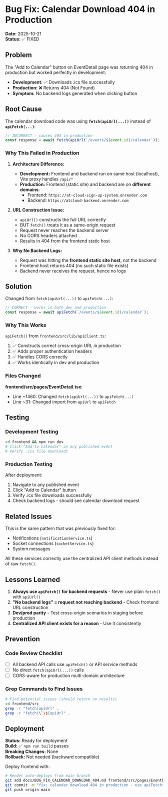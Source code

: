 # Bug Fix: Calendar Download 404 in Production

**Date:** 2025-10-21  
**Status:** ✅ FIXED

## Problem

The "Add to Calendar" button on EventDetail page was returning 404 in production but worked perfectly in development:

- **Development:** ✅ Downloads .ics file successfully
- **Production:** ❌ Returns 404 (Not Found)
- **Symptom:** No backend logs generated when clicking button

## Root Cause

The calendar download code was using **`fetch(apiUrl(...))`** instead of **`apiFetch(...)`**:

```typescript
// INCORRECT - causes 404 in production
const response = await fetch(apiUrl(`/events/${event.id}/calendar`));
```

### Why This Failed in Production

1. **Architecture Difference:**

   - **Development:** Frontend and backend run on same host (localhost), Vite proxy handles `/api/*`
   - **Production:** Frontend (static site) and backend are on **different domains**:
     - Frontend: `https://at-cloud-sign-up-system.onrender.com`
     - Backend: `https://atcloud-backend.onrender.com`

2. **URL Construction Issue:**

   - `apiUrl()` constructs the full URL correctly
   - BUT `fetch()` treats it as a same-origin request
   - Request never reaches the backend server
   - No CORS headers attached
   - Results in 404 from the frontend static host

3. **Why No Backend Logs:**
   - Request was hitting the **frontend static site host**, not the backend
   - Frontend host returns 404 (no such static file exists)
   - Backend never receives the request, hence no logs

## Solution

Changed from `fetch(apiUrl(...))` to `apiFetch(...)`:

```typescript
// CORRECT - works in both dev and production
const response = await apiFetch(`/events/${event.id}/calendar`);
```

### Why This Works

`apiFetch()` from `frontend/src/lib/apiClient.ts`:

1. ✅ Constructs correct cross-origin URL in production
2. ✅ Adds proper authentication headers
3. ✅ Handles CORS correctly
4. ✅ Works identically in dev and production

### Files Changed

**frontend/src/pages/EventDetail.tsx:**

- Line ~1460: Changed `fetch(apiUrl(...))` to `apiFetch(...)`
- Line ~31: Changed import from `apiUrl` to `apiFetch`

## Testing

### Development Testing

```bash
cd frontend && npm run dev
# Click "Add to Calendar" on any published event
# Verify .ics file downloads
```

### Production Testing

After deployment:

1. Navigate to any published event
2. Click "Add to Calendar" button
3. Verify .ics file downloads successfully
4. Check backend logs - should see calendar download request

## Related Issues

This is the same pattern that was previously fixed for:

- Notifications (`notificationService.ts`)
- Socket connections (`socketService.ts`)
- System messages

All these services correctly use the centralized API client methods instead of raw `fetch()`.

## Lessons Learned

1. **Always use `apiFetch()` for backend requests** - Never use plain `fetch()` with `apiUrl()`
2. **"No backend logs" = request not reaching backend** - Check frontend URL construction
3. **Dev/prod parity** - Test cross-origin scenarios in staging before production
4. **Centralized API client exists for a reason** - Use it consistently

## Prevention

### Code Review Checklist

- [ ] All backend API calls use `apiFetch()` or API service methods
- [ ] No direct `fetch(apiUrl(...))` calls
- [ ] CORS-aware for production multi-domain architecture

### Grep Commands to Find Issues

```bash
# Find potential issues (should return no results)
cd frontend/src
grep -r "fetch(apiUrl" .
grep -r "fetch(\`\${apiUrl" .
```

## Deployment

**Status:** Ready for deployment  
**Build:** ✅ `npm run build` passes  
**Breaking Changes:** None  
**Rollback:** Not needed (backward compatible)

Deploy frontend with:

```bash
# Render auto-deploys from main branch
git add docs/BUG_FIX_CALENDAR_DOWNLOAD_404.md frontend/src/pages/EventDetail.tsx
git commit -m "fix: calendar download 404 in production - use apiFetch"
git push origin main
```
